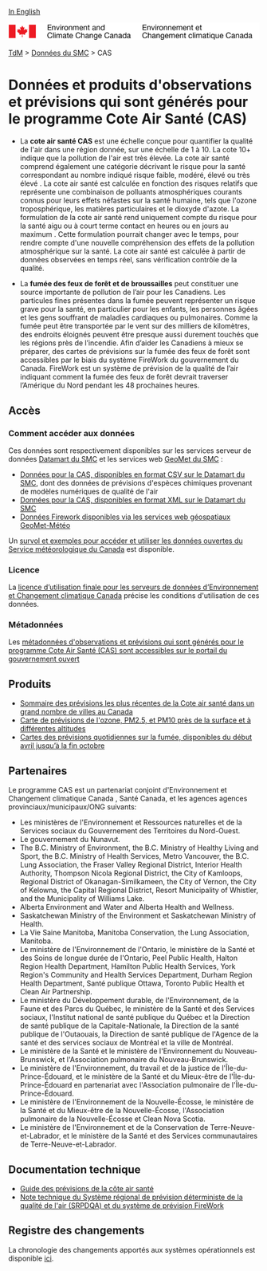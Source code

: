 [In English](readme_aqhi_en.md)

![ECCC logo](../../img_eccc-logo.png)

[TdM](../../readme_fr.md) > [Données du SMC](../readme_fr.md) > CAS

# Données et produits d'observations et prévisions qui sont générés pour le programme Cote Air Santé (CAS)

* La **cote air santé CAS** est une échelle conçue pour quantifier la qualité de l'air dans une région donnée, sur une échelle de 1 à 10. La cote 10+ indique que la pollution de l'air est très élevée. La cote air santé comprend également une catégorie décrivant le risque pour la santé correspondant au nombre indiqué risque faible, modéré, élevé ou très élevé . La cote air santé est calculée en fonction des risques relatifs que représente une combinaison de polluants atmosphériques courants connus pour leurs effets néfastes sur la santé humaine, tels que l'ozone troposphérique, les matières particulaires et le dioxyde d'azote. La formulation de la cote air santé rend uniquement compte du risque pour la santé aigu ou à court terme contact en heures ou en jours au maximum .
Cette formulation pourrait changer avec le temps, pour rendre compte d'une nouvelle compréhension des effets de la pollution atmosphérique sur la santé. La cote air santé est calculée à partir de données observées en temps réel, sans vérification contrôle de la qualité.

* La **fumée des feux de forêt et de broussailles** peut constituer une source importante de pollution de l’air pour les Canadiens. Les particules fines présentes dans la fumée peuvent représenter un risque grave pour la santé, en particulier pour les enfants, les personnes âgées et les gens souffrant de maladies cardiaques ou pulmonaires. Comme la fumée peut être transportée par le vent sur des milliers de kilomètres, des endroits éloignés peuvent être presque aussi durement touchés que les régions près de l’incendie. Afin d’aider les Canadiens à mieux se préparer, des cartes de prévisions sur la fumée des feux de forêt sont accessibles par le biais du système FireWork du gouvernement du Canada. FireWork est un système de prévision de la qualité de l’air indiquant comment la fumée des feux de forêt devrait traverser l’Amérique du Nord pendant les 48 prochaines heures.

## Accès

### Comment accéder aux données

Ces données sont respectivement disponibles sur les services serveur de données [Datamart du SMC](../../msc-datamart/readme_fr.md) et les services web [GeoMet du SMC](../../msc-geomet/readme_fr.md) :

* [Données pour la CAS, disponibles en format CSV sur le Datamart du SMC](readme_aqhi-datamartcsv_fr.md), dont des données de prévisions d'espèces chimiques provenant de modèles numériques de qualité de l'air
* [Données pour la CAS, disponibles en format XML sur le Datamart du SMC](readme_aqhi-datamartxml_fr.md)
* [Données Firework disponibles via les services web géospatiaux GeoMet-Météo](../../msc-geomet/readme_fr.md)

Un [survol et exemples pour accéder et utiliser les données ouvertes du Service météorologique du Canada](../../usage/readme_fr.md) est disponible.

### Licence

La [licence d’utilisation finale pour les serveurs de données d’Environnement et Changement climatique Canada](../../licence/readme_fr.md) précise les conditions d'utilisation de ces données.

### Métadonnées

Les [métadonnées d'observations et prévisions qui sont générés pour le programme Cote Air Santé (CAS) sont accessibles sur le portail du gouvernement ouvert](https://ouvert.canada.ca/data/fr/dataset/a563e47d-6eb9-4f7f-933c-222ae49fe57f)

## Produits

* [Sommaire des prévisions les plus récentes de la Cote air santé dans un grand nombre de villes au Canada](https://meteo.gc.ca/airquality/pages/index_f.html)
* [Carte de prévisions de l'ozone, PM2.5, et PM10 près de la surface et à différentes altitudes](https://meteo.gc.ca/aqfm/index_f.html)
* [Cartes des prévisions quotidiennes sur la fumée, disponibles du début avril jusqu’à la fin octobre](https://meteo.gc.ca/firework/index_f.html)

## Partenaires

Le programme CAS est un partenariat conjoint d'Environnement et Changement climatique Canada , Santé Canada, et les agences
agences provinciaux/municipaux/ONG suivants:

* Les ministères de l'Environnement et Ressources naturelles et de la Services sociaux du Gouvernement 
des Territoires du Nord-Ouest.
* Le gouvernement du Nunavut.
* The B.C. Ministry of Environment, the B.C. Ministry of Healthy Living and Sport, the B.C. Ministry
of Health Services, Metro Vancouver, the B.C. Lung Association, the Fraser Valley Regional District,
Interior Health Authority, Thompson Nicola Regional District, the City of Kamloops, Regional District
of Okanagan-Similkameen, the City of Vernon, the City of Kelowna, the Capital Regional District,
Resort Municipality of Whistler, and the Municipality of Williams Lake.
* Alberta Environment and Water and Alberta Health and Wellness.
* Saskatchewan Ministry of the Environment et Saskatchewan Ministry of Health.
* La Vie Saine Manitoba, Manitoba Conservation, the Lung Association, Manitoba.
* Le ministère de l'Environnement de l'Ontario, le ministère de la Santé et des Soins de longue durée
de l'Ontario, Peel Public Health, Halton Region Health Department, Hamilton Public Health Services,
York Region's Community and Health Services Department, Durham Region Health Department, Santé publique
Ottawa, Toronto Public Health et Clean Air Partnership.
* Le ministère du Développement durable, de l'Environnement, de la Faune et des Parcs du Québec, le
ministère de la Santé et des Services sociaux, l'Institut national de santé publique du Québec et la
Direction de santé publique de la Capitale-Nationale, la Direction de la santé publique de l'Outaouais,
la Direction de santé publique de l'Agence de la santé et des services sociaux de Montréal et la ville
de Montréal.
* Le ministère de la Santé et le ministère de l'Environnement du Nouveau-Brunswick, et l'Association pulmonaire
du Nouveau-Brunswick.
* Le ministère de l'Environnement, du travail et de la justice de l'Île-du-Prince-Édouard, et le ministère de la
Santé et du Mieux-être de l'Île-du-Prince-Édouard en partenariat avec l'Association pulmonaire de l'Île-du-
Prince-Édouard.
* Le ministère de l'Environnement de la Nouvelle-Écosse, le ministére de la Santé et du Mieux-être de la
Nouvelle-Écosse, l'Association pulmonaire de la Nouvelle-Écosse et Clean Nova Scotia.
* Le ministère de l'Environnement et de la Conservation de Terre-Neuve-et-Labrador, et le ministère de la
Santé et des Services communautaires de Terre-Neuve-et-Labrador.

## Documentation technique

* [Guide des prévisions de la côte air santé ](https://www.canada.ca/fr/environnement-changement-climatique/services/meteo-sante/publications/guide-previsions-cote-air-sante.html)
* [Note technique du Système régional de prévision déterministe de la qualité de l'air (SRPDQA) et du système de prévision FireWork](https://collaboration.cmc.ec.gc.ca/cmc/CMOI/product_guide/docs/tech_notes/technote_raqdps-v20_20180918_f.pdf)

## Registre des changements 

La chronologie des changements apportés aux systèmes opérationnels est disponible [ici](https://collaboration.cmc.ec.gc.ca/cmc/cmoi/product_guide/docs/changes_f.html).


